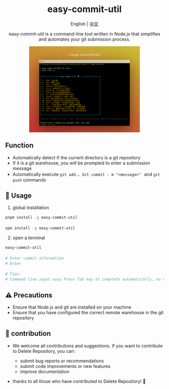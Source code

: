 <h1 style="text-align: center;">easy-commit-util</h1>
<p style="text-align: center;"><span> English | <a href= "./README.zh.md"> 中文 </a></span></p>
<p style="text-align: center;">easy-commit-util is a command-line tool written in Node.js that simplifies and automates your git submission process.</p>

<p style="display: flex; justify-content: center; align-item: center;">
<img src="./screenzy.png" width="70%"/>
</p>

## Function

-   Automatically detect if the current directory is a git repository
-   If it is a git warehouse, you will be prompted to enter a submission message
-   Automatically execute `git add.`、`Git commit - m "<message>" ` and `git push` commands

## 🚀 Usage
1.  global installation
```bash
pnpm install -g easy-commit-util

npm install -g easy-commit-util
```
2. open a terminal
```bash
easy-commit-util

# Enter commit information
# Enter

# Tips:
# Command line input easy Press Tab key to complete automatically, no need to manually type the name
```

## ⚠️ Precautions

-   Ensure that Node.js and git are installed on your machine
-   Ensure that you have configured the correct remote warehouse in the git repository

## 🙌 contribution

-   We welcome all contributions and suggestions. If you want to contribute to Delete Repository, you can:
    -   submit bug reports or recommendations
    -   submit code improvements or new features
    -   improve documentation

-   thanks to all those who have contributed to Delete Repository! 🎉
